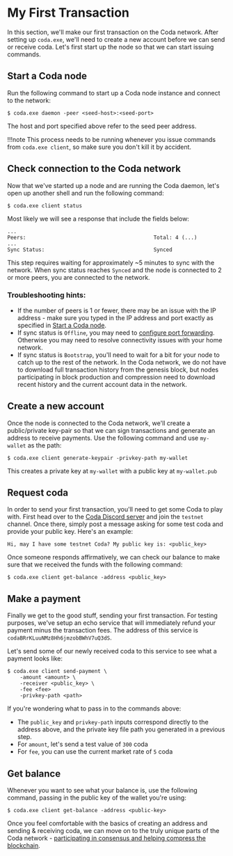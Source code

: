 # My First Transaction

In this section, we'll make our first transaction on the Coda network. After setting up `coda.exe`, we'll need to create a new account before we can send or receive coda. Let's first start up the node so that we can start issuing commands.

## Start a Coda node

Run the following command to start up a Coda node instance and connect to the network:

    $ coda.exe daemon -peer <seed-host>:<seed-port> 

The host and port specified above refer to the seed peer address.

!!!note
    This process needs to be running whenever you issue commands from `coda.exe client`, so make sure you don't kill it by accident.

## Check connection to the Coda network

Now that we've started up a node and are running the Coda daemon, let's open up another shell and run the following command:

    $ coda.exe client status

Most likely we will see a response that include the fields below:

    ...
    Peers:                                         Total: 4 (...)
    ...
    Sync Status:                                   Synced

This step requires waiting for approximately ~5 minutes to sync with the network. When sync status reaches `Synced` and the node is connected to 2 or more peers, you are connected to the network.

### Troubleshooting hints:

- If the number of peers is 1 or fewer, there may be an issue with the IP address - make sure you typed in the IP address and port exactly as specified in [Start a Coda node](#start-a-coda-node).
- If sync status is `Offline`, you may need to [configure port forwarding](/getting-started/#port-forwarding). Otherwise you may need to resolve connectivity issues with your home network.
- If sync status is `Bootstrap`, you'll need to wait for a bit for your node to catch up to the rest of the network. In the Coda network, we do not have to download full transaction history from the genesis block, but nodes participating in block production and compression need to download recent history and the current account data in the network.

## Create a new account

Once the node is connected to the Coda network, we'll create a public/private key-pair so that we can sign transactions and generate an address to receive payments. Use the following command and use `my-wallet` as the path:

    $ coda.exe client generate-keypair -privkey-path my-wallet

This creates a private key at `my-wallet` with a public key at `my-wallet.pub`

## Request coda

In order to send your first transaction, you'll need to get some Coda to play with. First head over to the [Coda Discord server](https://discord.gg/ShKhA7J) and join the `testnet` channel. Once there, simply post a message asking for some test coda and provide your public key. Here's an example:

    Hi, may I have some testnet Coda? My public key is: <public_key>

Once someone responds affirmatively, we can check our balance to make sure that we received the funds with the following command:

    $ coda.exe client get-balance -address <public_key>

## Make a payment

Finally we get to the good stuff, sending your first transaction. For testing purposes, we've setup an echo service that will immediately refund your payment minus the transaction fees. The address of this service is `codaBRrKLuuNMz8Hh6jmzobBWhV7uQ3dS`.

Let's send some of our newly received coda to this service to see what a payment looks like:

    $ coda.exe client send-payment \
        -amount <amount> \
        -receiver <public_key> \
        -fee <fee>
        -privkey-path <path>

If you're wondering what to pass in to the commands above:

- The `public_key` and `privkey-path` inputs correspond directly to the address above, and the private key file path you generated in a previous step.
- For `amount`, let's send a test value of `300` coda
- For `fee`, you can use the current market rate of `5` coda

## Get balance

Whenever you want to see what your balance is, use the following command, passing in the public key of the wallet you're using:

    $ coda.exe client get-balance -address <public-key>

Once you feel comfortable with the basics of creating an address and sending & receiving coda, we can move on to the truly unique parts of the Coda network - [participating in consensus and helping compress the blockchain](/node-operator).